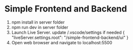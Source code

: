 # Simple Frontend and Backend

1. npm install in server folder
2. npm run dev in server folder
3. Launch Live Server. update /.vscode/settings if needed
{
    "liveServer.settings.root": "/simple-frontend-backend/ui"
}
4. Open web browser and navigate to localhost:5500